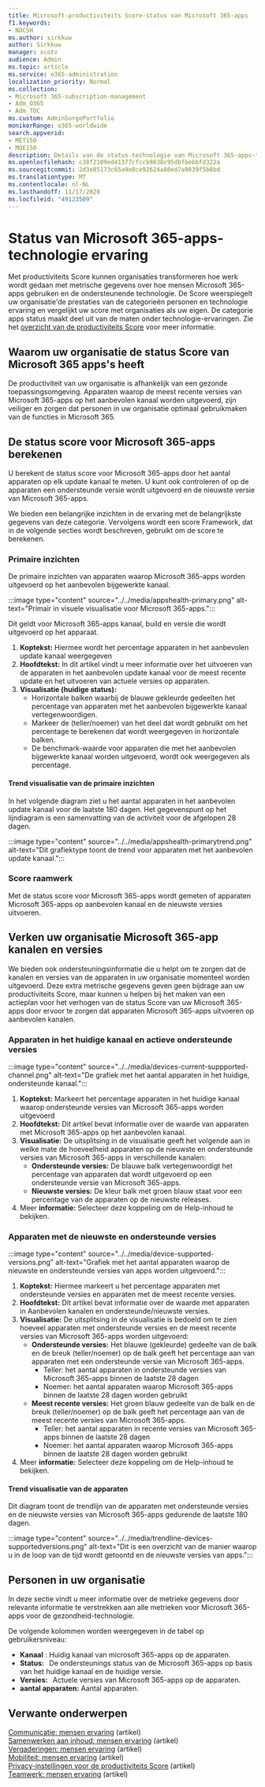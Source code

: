 ```yaml
---
title: Microsoft-productiviteits Score-status van Microsoft 365-apps
f1.keywords:
- NOCSH
ms.author: sirkkuw
author: Sirkkuw
manager: scotv
audience: Admin
ms.topic: article
ms.service: o365-administration
localization_priority: Normal
ms.collection:
- Microsoft 365-subscription-management
- Adm_O365
- Adm_TOC
ms.custom: AdminSurgePortfolio
monikerRange: o365-worldwide
search.appverid:
- MET150
- MOE150
description: Details van de status-technologie van Microsoft 365-apps-technologie met productiviteits Score.
ms.openlocfilehash: c38f2109ed41377cfccb9838c95dbfbebbfd322a
ms.sourcegitcommit: 2d3e85173c65a9e0ce92624a80ed7a9839f5b8bd
ms.translationtype: MT
ms.contentlocale: nl-NL
ms.lasthandoff: 11/17/2020
ms.locfileid: "49123509"
---
```

# <a name="microsoft-365-apps-health--technology-experiences"></a>Status van Microsoft 365-apps-technologie ervaring

Met productiviteits Score kunnen organisaties transformeren hoe werk wordt gedaan met metrische gegevens over hoe mensen Microsoft 365-apps gebruiken en de ondersteunende technologie. De Score weerspiegelt uw organisatie&#39;de prestaties van de categorieën personen en technologie ervaring en vergelijkt uw score met organisaties als uw eigen. De categorie apps status maakt deel uit van de maten onder technologie-ervaringen. Zie het [overzicht van de productiviteits Score](productivity-score.md) voor meer informatie.

## <a name="why-your-organization39s-microsoft-365-apps-health-score-matters"></a>Waarom uw organisatie de status Score van Microsoft 365 apps&#39;s heeft

De productiviteit van uw organisatie is afhankelijk van een gezonde toepassingsomgeving. Apparaten waarop de meest recente versies van Microsoft 365-apps op het aanbevolen kanaal worden uitgevoerd, zijn veiliger en zorgen dat personen in uw organisatie optimaal gebruikmaken van de functies in Microsoft 365.

## <a name="how-we-calculate-the-microsoft-365-apps-health-score"></a>De status score voor Microsoft 365-apps berekenen

U berekent de status score voor Microsoft 365-apps door het aantal apparaten op elk update kanaal te meten. U kunt ook controleren of op de apparaten een ondersteunde versie wordt uitgevoerd en de nieuwste versie van Microsoft 365-apps.

We bieden een belangrijke inzichten in de ervaring met de belangrijkste gegevens van deze categorie. Vervolgens wordt een score Framework, dat in de volgende secties wordt beschreven, gebruikt om de score te berekenen.

### <a name="primary-insight"></a>Primaire inzichten

De primaire inzichten van apparaten waarop Microsoft 365-apps worden uitgevoerd op het aanbevolen bijgewerkte kanaal.

:::image type="content" source="../../media/appshealth-primary.png" alt-text="Primair in visuele visualisatie voor Microsoft 365-apps.":::

Dit geldt voor Microsoft 365-apps kanaal, build en versie die wordt uitgevoerd op het apparaat.

1. **Koptekst:**  Hiermee wordt het percentage apparaten in het aanbevolen update kanaal weergegeven
1. **Hoofdtekst:**  In dit artikel vindt u meer informatie over het uitvoeren van de apparaten in het aanbevolen update kanaal voor de meest recente update en het uitvoeren van actuele versies op apparaten.
1. **Visualisatie (huidige status):**
    - Horizontale balken waarbij de blauwe gekleurde gedeelten het percentage van apparaten met het aanbevolen bijgewerkte kanaal vertegenwoordigen.
    - Markeer de (teller/noemer) van het deel dat wordt gebruikt om het percentage te berekenen dat wordt weergegeven in horizontale balken.
    - De benchmark-waarde voor apparaten die met het aanbevolen bijgewerkte kanaal worden uitgevoerd, wordt ook weergegeven als percentage.

#### <a name="trend-visualization-of-the-primary-insight"></a>Trend visualisatie van de primaire inzichten

In het volgende diagram ziet u het aantal apparaten in het aanbevolen update kanaal voor de laatste 180 dagen. Het gegevenspunt op het lijndiagram is een samenvatting van de activiteit voor de afgelopen 28 dagen.

:::image type="content" source="../../media/appshealth-primarytrend.png" alt-text="Dit grafiektype toont de trend voor apparaten met het aanbevolen update kanaal.":::

### <a name="scoring-framework"></a>Score raamwerk

Met de status score voor Microsoft 365-apps wordt gemeten of apparaten Microsoft 365-apps op aanbevolen kanaal en de nieuwste versies uitvoeren.

## <a name="explore-your-organization-microsoft-365-app-channels-and-versions"></a>Verken uw organisatie Microsoft 365-app kanalen en versies

We bieden ook ondersteuningsinformatie die u helpt om te zorgen dat de kanalen en versies van de apparaten in uw organisatie momenteel worden uitgevoerd. Deze extra metrische gegevens geven geen bijdrage aan uw productiviteits Score, maar kunnen u helpen bij het maken van een actieplan voor het verhogen van de status Score van uw Microsoft 365-apps door ervoor te zorgen dat apparaten Microsoft 365-apps uitvoeren op aanbevolen kanalen.

### <a name="devices-on-current-channel-and-running-supported-versions"></a>Apparaten in het huidige kanaal en actieve ondersteunde versies

:::image type="content" source="../../media/devices-current-suppported-channel.png" alt-text="De grafiek met het aantal apparaten in het huidige, ondersteunde kanaal.":::

1. **Koptekst:**  Markeert het percentage apparaten in het huidige kanaal waarop ondersteunde versies van Microsoft 365-apps worden uitgevoerd
1. **Hoofdtekst:**  Dit artikel bevat informatie over de waarde van apparaten met Microsoft 365-apps op het aanbevolen kanaal.
1. **Visualisatie:**  De uitsplitsing in de visualisatie geeft het volgende aan in welke mate de hoeveelheid apparaten op de nieuwste en ondersteunde versies van Microsoft 365-apps in verschillende kanalen:
    - **Ondersteunde versies:** De blauwe balk vertegenwoordigt het percentage van apparaten dat wordt uitgevoerd op een ondersteunde versie van Microsoft 365-apps.
    - **Nieuwste versies:** De kleur balk met groen blauw staat voor een percentage van de apparaten op de nieuwste releases.
1. Meer **informatie:**   Selecteer deze koppeling om de Help-inhoud te bekijken.

### <a name="devices-running-latest-and-supported-versions"></a>Apparaten met de nieuwste en ondersteunde versies

:::image type="content" source="../../media/device-supported-versions.png" alt-text="Grafiek met het aantal apparaten waarop de nieuwste en ondersteunde versies van apps worden uitgevoerd.":::

1. **Koptekst:**  Hiermee markeert u het percentage apparaten met ondersteunde versies en apparaten met de meest recente versies.
1. **Hoofdtekst:**  Dit artikel bevat informatie over de waarde met apparaten in Aanbevolen kanalen en ondersteunde/nieuwste versies.
1. **Visualisatie:** De uitsplitsing in de visualisatie is bedoeld om te zien hoeveel apparaten met ondersteunde versies en de meest recente versies van Microsoft 365-apps worden uitgevoerd:
    - **Ondersteunde versies:** Het blauwe (gekleurde) gedeelte van de balk en de breuk (teller/noemer) op de balk geeft het percentage aan van apparaten met een ondersteunde versie van Microsoft 365-apps.
        - Teller: het aantal apparaten in ondersteunde versies van Microsoft 365-apps binnen de laatste 28 dagen
        - Noemer: het aantal apparaten waarop Microsoft 365-apps binnen de laatste 28 dagen worden gebruikt
    - **Meest recente versies:** Het groen blauw gedeelte van de balk en de breuk (teller/noemer) op de balk geeft het percentage aan van de meest recente versies van Microsoft 365-apps.
        - Teller: het aantal apparaten in recente versies van Microsoft 365-apps binnen de laatste 28 dagen
        - Noemer: het aantal apparaten waarop Microsoft 365-apps binnen de laatste 28 dagen worden gebruikt
1. Meer **informatie:**   Selecteer deze koppeling om de Help-inhoud te bekijken.

#### <a name="trend-visualization-of-the-devices"></a>Trend visualisatie van de apparaten

Dit diagram toont de trendlijn van de apparaten met ondersteunde versies en de nieuwste versies van Microsoft 365-apps gedurende de laatste 180 dagen.

:::image type="content" source="../../media/trendline-devices-supportedversions.png" alt-text="Dit is een overzicht van de manier waarop u in de loop van de tijd wordt getoontd en de nieuwste versies van apps.":::

## <a name="people-in-your-organization"></a>Personen in uw organisatie

In deze sectie vindt u meer informatie over de metrieke gegevens door relevante informatie te verstrekken aan alle metrieken voor Microsoft 365-apps voor de gezondheid-technologie.

De volgende kolommen worden weergegeven in de tabel op gebruikersniveau:

- **Kanaal** : Huidig kanaal van microsoft 365-apps op de apparaten.
- **Status:**   De ondersteunings status van de Microsoft 365-apps op basis van het huidige kanaal en de huidige versie.
- **Versies:**   Actuele versies van Microsoft 365-apps op de apparaten.
- **aantal apparaten:**  Aantal apparaten.

## <a name="related-content"></a>Verwante onderwerpen

[Communicatie: mensen ervaring](communication.md) (artikel) \
[Samenwerken aan inhoud: mensen ervaring](content-collaboration.md) (artikel) \
[Vergaderingen: mensen ervaring](meetings.md) (artikel) \
[Mobiliteit: mensen ervaring](mobility.md) (artikel) \
[Privacy-instellingen voor de productiviteits Score](privacy.md) (artikel) \
[Teamwerk: mensen ervaring](teamwork.md) (artikel)